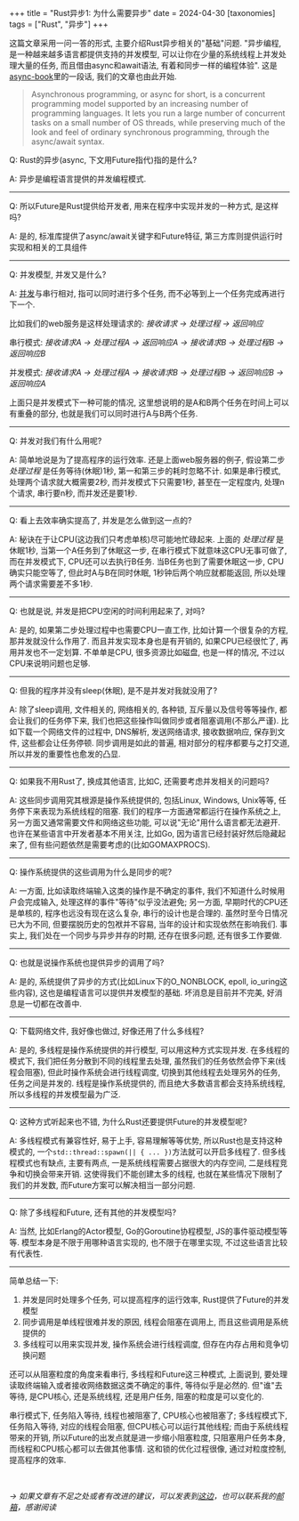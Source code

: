 +++
title = "Rust异步1: 为什么需要异步"
date = 2024-04-30
[taxonomies]
tags = ["Rust", "异步"]
+++

这篇文章采用一问一答的形式, 主要介绍Rust异步相关的"基础"问题. "异步编程, 是一种越来越多语言都提供支持的并发模型, 可以让你在少量的系统线程上并发处理大量的任务, 而且借由async和await语法, 有着和同步一样的编程体验". 这是[async-book](https://rust-lang.github.io/async-book/01_getting_started/02_why_async.html#why-async)里的一段话, 我们的文章也由此开始.

<!-- more -->

> Asynchronous programming, or async for short, is a concurrent programming model supported by an increasing number of programming languages. It lets you run a large number of concurrent tasks on a small number of OS threads, while preserving much of the look and feel of ordinary synchronous programming, through the async/await syntax.

Q: Rust的异步(async, 下文用Future指代)指的是什么?

A: 异步是编程语言提供的并发编程模式.

---

Q: 所以Future是Rust提供给开发者, 用来在程序中实现并发的一种方式, 是这样吗?

A: 是的, 标准库提供了async/await关键字和Future特征, 第三方库则提供运行时实现和相关的工具组件

---

Q: 并发模型, 并发又是什么?

A: [并发](https://en.wikipedia.org/wiki/Concurrent_computing)与串行相对, 指可以同时进行多个任务, 而不必等到上一个任务完成再进行下一个. 

比如我们的web服务是这样处理请求的: *接收请求 -> 处理过程 -> 返回响应*

串行模式: *接收请求A -> 处理过程A -> 返回响应A -> 接收请求B -> 处理过程B -> 返回响应B*

并发模式: *接收请求A -> 处理过程A -> 接收请求B -> 处理过程B -> 返回响应B -> 返回响应A*

上面只是并发模式下一种可能的情况, 这里想说明的是A和B两个任务在时间上可以有重叠的部分, 也就是我们可以同时进行A与B两个任务.

---

Q: 并发对我们有什么用呢?

A: 简单地说是为了提高程序的运行效率. 还是上面web服务器的例子, 假设第二步 *处理过程* 是任务等待(休眠)1秒, 第一和第三步的耗时忽略不计. 如果是串行模式, 处理两个请求就大概需要2秒, 而并发模式下只需要1秒, 甚至在一定程度内, 处理n个请求, 串行要n秒, 而并发还是要1秒.

---

Q: 看上去效率确实提高了, 并发是怎么做到这一点的?

A: 秘诀在于让CPU(这边我们只考虑单核)尽可能地忙碌起来. 上面的 *处理过程* 是休眠1秒, 当第一个A任务到了休眠这一步, 在串行模式下就意味这CPU无事可做了, 而在并发模式下, CPU还可以去执行B任务. 当B任务也到了需要休眠这一步, CPU确实只能空等了, 但此时A与B在同时休眠, 1秒钟后两个响应就都能返回, 所以处理两个请求需要差不多1秒. 

---

Q: 也就是说, 并发是把CPU空闲的时间利用起来了, 对吗?

A: 是的, 如果第二步处理过程中也需要CPU一直工作, 比如计算一个很复杂的方程, 那并发就没什么作用了. 而且并发实现本身也是有开销的, 如果CPU已经很忙了, 再用并发也不一定划算. 不单单是CPU, 很多资源比如磁盘, 也是一样的情况, 不过以CPU来说明问题也足够.

---

Q: 但我的程序并没有sleep(休眠), 是不是并发对我就没用了?

A: 除了sleep调用, 文件相关的, 网络相关的, 各种锁, 互斥量以及信号等等操作, 都会让我们的任务停下来, 我们也把这些操作叫做同步或者阻塞调用(不那么严谨). 比如下载一个网络文件的过程中, DNS解析, 发送网络请求, 接收数据响应, 保存到文件, 这些都会让任务停顿. 同步调用是如此的普遍, 相对部分的程序都要与之打交道, 所以并发的重要性也愈发的凸显.

---

Q: 如果我不用Rust了, 换成其他语言, 比如C, 还需要考虑并发相关的问题吗?

A: 这些同步调用究其根源是操作系统提供的, 包括Linux, Windows, Unix等等, 任务停下来表现为系统线程的阻塞. 我们的程序一方面通常都运行在操作系统之上, 另一方面又通常需要文件和网络这些功能, 可以说"无论"用什么语言都无法避开. 也许在某些语言中开发者基本不用关注, 比如Go, 因为语言已经封装好然后隐藏起来了, 但有些问题依然是需要考虑的(比如GOMAXPROCS).

---

Q: 操作系统提供的这些调用为什么是同步的呢?

A: 一方面, 比如读取终端输入这类的操作是不确定的事件, 我们不知道什么时候用户会完成输入, 处理这样的事件"等待"似乎没法避免; 另一方面, 早期时代的CPU还是单核的, 程序也远没有现在这么复杂, 串行的设计也是合理的. 虽然时至今日情况已大为不同, 但要摆脱历史的包袱并不容易, 当年的设计和实现依然在影响我们. 事实上, 我们处在一个同步与异步并存的时期, 还存在很多问题, 还有很多工作要做.

---

Q: 也就是说操作系统也提供异步的调用了吗?

A: 是的, 系统提供了异步的方式(比如Linux下的O_NONBLOCK, epoll, io_uring这些内容), 这也是编程语言可以提供并发模型的基础. 坏消息是目前并不完美, 好消息是一切都在改善中.

---

Q: 下载网络文件, 我好像也做过, 好像还用了什么多线程?

A: 是的, 多线程是操作系统提供的并行模型, 可以用这种方式实现并发. 在多线程的模式下, 我们把任务分散到不同的线程里去处理, 虽然我们的任务依然会停下来(线程会阻塞), 但此时操作系统会进行线程调度, 切换到其他线程去处理另外的任务, 任务之间是并发的. 线程是操作系统提供的, 而且绝大多数语言都会支持系统线程, 所以多线程的并发模型最为广泛.

---

Q: 这种方式听起来也不错, 为什么Rust还要提供Future的并发模型呢?

A: 多线程模式有兼容性好, 易于上手, 容易理解等等优势, 所以Rust也是支持这种模式的, 一个`std::thread::spawn(|| { ... })`方法就可以开启多线程了. 但多线程模式也有缺点, 主要有两点, 一是系统线程需要占据很大的内存空间, 二是线程竞争和切换会带来开销. 这使得我们不能创建太多的线程, 也就在某些情况下限制了我们的并发数, 而Future方案可以解决相当一部分问题.

---

Q: 除了多线程和Future, 还有其他的并发模型吗?

A: 当然, 比如Erlang的Actor模型, Go的Goroutine协程模型, JS的事件驱动模型等等. 模型本身是不限于用哪种语言实现的, 也不限于在哪里实现, 不过这些语言比较有代表性.

---

简单总结一下:

1. 并发是同时处理多个任务, 可以提高程序的运行效率, Rust提供了Future的并发模型
2. 同步调用是单线程很难并发的原因, 线程会阻塞在调用上, 而且这些调用是系统提供的
3. 多线程可以用来实现并发, 操作系统会进行线程调度, 但存在内存占用和竞争切换问题

还可以从阻塞粒度的角度来看串行, 多线程和Future这三种模式, 上面说到, 要处理读取终端输入或者接收网络数据这类不确定的事件, 等待似乎是必然的. 但"谁"去等待, 是CPU核心, 还是系统线程, 还是用户任务, 阻塞的粒度是可以变化的.

串行模式下, 任务陷入等待, 线程也被阻塞了, CPU核心也被阻塞了; 多线程模式下, 任务陷入等待, 对应的线程会阻塞, 但CPU核心可以运行其他线程; 而由于系统线程带来的开销, 所以Future的出发点就是进一步缩小阻塞粒度, 只阻塞用户任务本身, 而线程和CPU核心都可以去做其他事情. 这和锁的优化过程很像, 通过对粒度控制, 提高程序的效率.

</br>

*-> 如果文章有不足之处或者有改进的建议，可以发表到[这边](https://github.com/dlzht/dlzht.github.io/discussions/5)，也可以联系我的[邮箱](mailto:dlzht@protonmail.com)，感谢阅读*